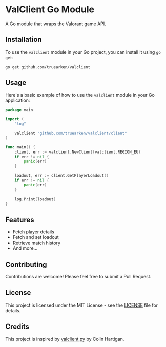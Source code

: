 # ValClient Go Module

A Go module that wraps the Valorant game API.

## Installation

To use the `valclient` module in your Go project, you can install it using `go get`:

```bash
go get github.com/truearken/valclient
```

## Usage

Here's a basic example of how to use the `valclient` module in your Go application:

```go
package main

import (
	"log"

	valclient "github.com/truearken/valclient/client"
)

func main() {
	client, err := valclient.NewClient(valclient.REGION_EU)
	if err != nil {
		panic(err)
	}

	loadout, err := client.GetPlayerLoadout()
	if err != nil {
		panic(err)
	}

	log.Print(loadout)
}
```

## Features

- Fetch player details
- Fetch and set loadout
- Retrieve match history
- And more...

## Contributing

Contributions are welcome! Please feel free to submit a Pull Request.

## License

This project is licensed under the MIT License - see the [LICENSE](LICENSE) file for details.

## Credits

This project is inspired by [valclient.py](https://github.com/colinhartigan/valclient.py) by Colin Hartigan.
